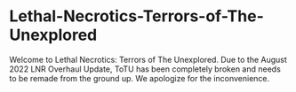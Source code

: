 # Lethal-Necrotics-Terrors-of-The-Unexplored
Welcome to Lethal Necrotics: Terrors of The Unexplored.
Due to the August 2022 LNR Overhaul Update, ToTU has been completely broken and needs to be remade from the ground up.
We apologize for the inconvenience.
